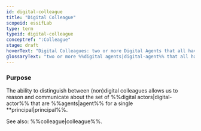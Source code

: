 ```yaml
---
id: digital-colleague
title: "Digital Colleague"
scopeid: essifLab
type: term
typeid: digital-colleague
conceptref: ":Colleague"
stage: draft
hoverText: "Digital Colleagues: two or more Digital Agents that all have the same Principal (i.e. Party on whose behalf they exeucte Actions)."
glossaryText: "two or more %%digital agents|digital-agent%% that all have the same %%principal|principal%% (i.e. %%party|party%% on whose behalf they exeucte %%actions|action%%)."
---
```


### Purpose
The ability to distinguish between (non)digital colleagues allows us to reason and communicate about the set of %%digital actors|digital-actor%% that are %%agents|agent%% for a single **principal|principal%%.

See also: %%colleague|colleague%%.
